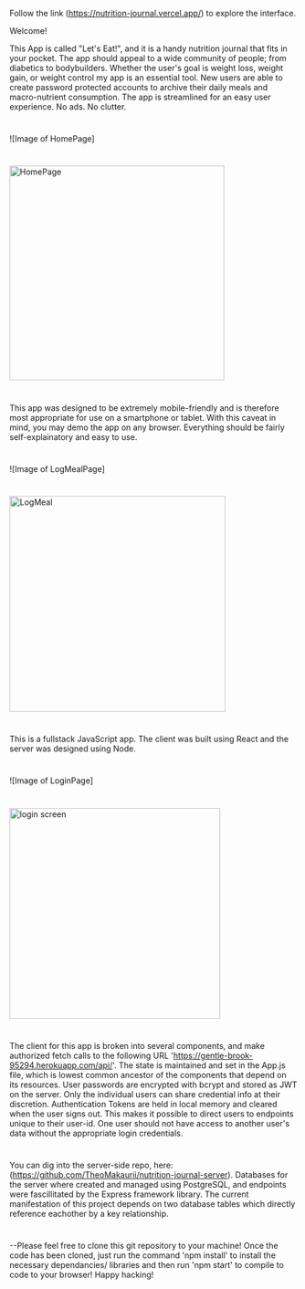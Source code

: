 Follow the link (https://nutrition-journal.vercel.app/) to explore the interface. 

Welcome!

This App is called "Let's Eat!", and it is a handy nutrition journal that fits in your pocket. The app should appeal to a wide community of people; from diabetics to bodybuilders. Whether the user's goal is weight loss, weight gain, or weight control my app is an essential tool. New users are able to create password protected accounts to archive their daily meals and macro-nutrient consumption. The app is streamlined for an easy user experience. No ads. No clutter.
#
![Image of HomePage]
#
<img width="376" alt="HomePage" src="https://user-images.githubusercontent.com/63071655/96465120-9ab34900-11f6-11eb-86c4-cbdf45ba0b38.png">

#
This app was designed to be extremely mobile-friendly and is therefore most appropriate for use on a smartphone or tablet. With this caveat in mind, you may demo the app on any browser. Everything should be fairly self-explainatory and easy to use. 
#
![Image of LogMealPage]
#
<img width="378" alt="LogMeal" src="https://user-images.githubusercontent.com/63071655/96465365-e239d500-11f6-11eb-91c7-510da1a43b1e.png">


#
This is a fullstack JavaScript app. The client was built using React and the server was designed using Node. 
#
![Image of LoginPage]
#
<img width="369" alt="login screen" src="https://user-images.githubusercontent.com/63071655/96465453-fbdb1c80-11f6-11eb-8f7c-5888292b6651.png">


#
The client for this app is broken into several components, and make authorized fetch calls to the following URL 'https://gentle-brook-95294.herokuapp.com/api/'. The state is maintained and set in the App.js file, which is lowest common ancestor of the components that depend on its resources. User passwords are encrypted with bcrypt and stored as JWT on the server. Only the individual users can share credential info at their discretion. Authentication Tokens are held in local memory and cleared when the user signs out. This makes it possible to direct users to endpoints unique to their user-id. One user should not have access to another user's data without the appropriate login credentials.
#
You can dig into the server-side repo, here: (https://github.com/TheoMakaurii/nutrition-journal-server). Databases for the server where created and managed using PostgreSQL, and endpoints were fascillitated by the Express framework library. The current manifestation of this project depends on two database tables which directly reference eachother by a key relationship. 
#
#
#
#
--Please feel free to clone this git repository to your machine! Once the code has been cloned, just run the command 'npm install' to install the necessary dependancies/ libraries and then run 'npm start' to compile to code to your browser! Happy hacking!

